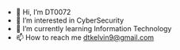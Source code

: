 - 👋 Hi, I’m DT0072
- 👀 I’m interested in CyberSecurity  
- 🌱 I’m currently learning Information Technology
- 📫 How to reach me dtkelvin9@gmail.com

<!---
DT0072/DT0072 is a ✨ special ✨ repository because its `README.md` (this file) appears on your GitHub profile.
You can click the Preview link to take a look at your changes.
--->
